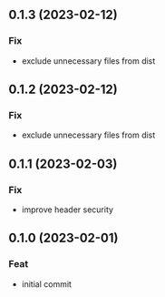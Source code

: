 ## 0.1.3 (2023-02-12)

### Fix

- exclude unnecessary files from dist

## 0.1.2 (2023-02-12)

### Fix

- exclude unnecessary files from dist

## 0.1.1 (2023-02-03)

### Fix

- improve header security

## 0.1.0 (2023-02-01)

### Feat

- initial commit
